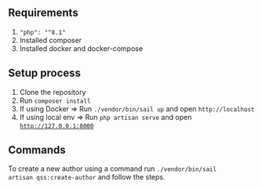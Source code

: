 ## Requirements

1. <code>"php": "^8.1"</code>
2. Installed composer
3. Installed docker and docker-compose

## Setup process

1. Clone the repository
2. Run <code>composer install</code>
3. If using Docker => Run <code>./vendor/bin/sail up</code> and open <code>http://localhost</code>
4. If using local env => Run <code>php artisan serve</code> and open <code>http://127.0.0.1:8000</code>

## Commands
To create a new author using a command run <code>./vendor/bin/sail artisan qss:create-author</code> and follow the steps.
